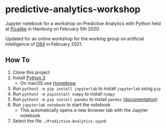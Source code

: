 # predictive-analytics-workshop
Jupyter notebook for a workshop on Predictive Analytics with Python held at [Picalike](https://www.picalike.com/) in Hamburg on February 5th 2020.

Updated for an online workshop for the working group on artificial intelligence of [D64](https://d-64.org/) in February 2021.

## How To

1. Clone this project
1. Install [Python 3](https://www.python.org/)
   - On macOS use [Homebrew](https://brew.sh/)
1. Run `python3 -m pip install jupyterlab` to install `jupyterlab` using `pip`
1. Run `python3 -m pipinstall numpy` to install `numpy`
1. Run `python3 -m pip install pandas` to install `pandas` ([documentation](https://pandas.pydata.org/pandas-docs/stable/getting_started/10min.html))
1. Run `jupyterlab notebook` to start the notebook
    - This automatically opens a new browser tab with the Jupyter notebook
1. Select the file `./Predictive-Analytics.ipynb`